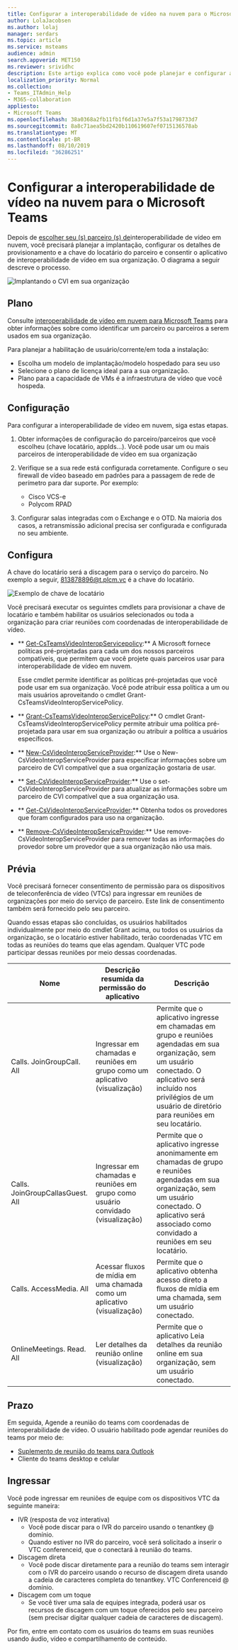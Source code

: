 ```yaml
---
title: Configurar a interoperabilidade de vídeo na nuvem para o Microsoft Teams
author: LolaJacobsen
ms.author: lolaj
manager: serdars
ms.topic: article
ms.service: msteams
audience: admin
search.appverid: MET150
ms.reviewer: srividhc
description: Este artigo explica como você pode planejar e configurar a interoperabilidade de vídeo em nuvem para os usuários da sua organização.
localization_priority: Normal
ms.collection:
- Teams_ITAdmin_Help
- M365-collaboration
appliesto:
- Microsoft Teams
ms.openlocfilehash: 38a0368a2fb11fb1f6d1a37e5a7f53a1798733d7
ms.sourcegitcommit: 8a8c71aea5bd2420b110619607ef0715136578ab
ms.translationtype: MT
ms.contentlocale: pt-BR
ms.lasthandoff: 08/10/2019
ms.locfileid: "36286251"
---
```

# <a name="set-up-cloud-video-interop-for-microsoft-teams"></a>Configurar a interoperabilidade de vídeo na nuvem para o Microsoft Teams

Depois de [escolher seu (s) parceiro (s) de](cloud-video-interop.md)interoperabilidade de vídeo em nuvem, você precisará planejar a implantação, configurar os detalhes de provisionamento e a chave do locatário do parceiro e consentir o aplicativo de interoperabilidade de vídeo em sua organização. O diagrama a seguir descreve o processo. 

![Implantando o CVI em sua organização](media/deploying-cvi.png)

## <a name="plan"></a>Plano

Consulte [interoperabilidade de vídeo em nuvem para Microsoft Teams](cloud-video-interop.md) para obter informações sobre como identificar um parceiro ou parceiros a serem usados em sua organização. 

Para planejar a habilitação de usuário/corrente/em toda a instalação: 

- Escolha um modelo de implantação/modelo hospedado para seu uso
- Selecione o plano de licença ideal para a sua organização. 
- Plano para a capacidade de VMs é a infraestrutura de vídeo que você hospeda.

## <a name="configure"></a>Configuração 

Para configurar a interoperabilidade de vídeo em nuvem, siga estas etapas. 

1. Obter informações de configuração do parceiro/parceiros que você escolheu (chave locatário, appIds...). Você pode usar um ou mais parceiros de interoperabilidade de vídeo em sua organização 

2. Verifique se a sua rede está configurada corretamente. Configure o seu firewall de vídeo baseado em padrões para a passagem de rede de perímetro para dar suporte. Por exemplo: 
    - Cisco VCS-e                  
    - Polycom RPAD

3. Configurar salas integradas com o Exchange e o OTD. Na maioria dos casos, a retransmissão adicional precisa ser configurada e configurada no seu ambiente.


## <a name="provision"></a>Configura
 
A chave do locatário será a discagem para o serviço do parceiro. No exemplo a seguir, 813878896@t.plcm.vc é a chave do locatário. 

![Exemplo de chave de locatário](media/tenant-key-example.png) 

Você precisará executar os seguintes cmdlets para provisionar a chave de locatário e também habilitar os usuários selecionados ou toda a organização para criar reuniões com coordenadas de interoperabilidade de vídeo.

 
- ** [Get-CsTeamsVideoInteropServicepolicy](https://docs.microsoft.com/powershell/module/skype/get-csteamsvideointeropservicepolicy):** A Microsoft fornece políticas pré-projetadas para cada um dos nossos parceiros compatíveis, que permitem que você projete quais parceiros usar para interoperabilidade de vídeo em nuvem.

    Esse cmdlet permite identificar as políticas pré-projetadas que você pode usar em sua organização. Você pode atribuir essa política a um ou mais usuários aproveitando o cmdlet Grant-CsTeamsVideoInteropServicePolicy.
 
- ** [Grant-CsTeamsVideoInteropServicePolicy](https://docs.microsoft.com/powershell/module/skype/grant-csteamsvideointeropservicepolicy):** O cmdlet Grant-CsTeamsVideoInteropServicePolicy permite atribuir uma política pré-projetada para usar em sua organização ou atribuir a política a usuários específicos.
 
- ** [New-CsVideoInteropServiceProvider](https://docs.microsoft.com/powershell/module/skype/new-csvideointeropserviceprovider):** Use o New-CsVideoInteropServiceProvider para especificar informações sobre um parceiro de CVI compatível que a sua organização gostaria de usar.
 
- ** [Set-CsVideoInteropServiceProvider](https://docs.microsoft.com/powershell/module/skype/set-csvideointeropserviceprovider):** Use o set-CsVideoInteropServiceProvider para atualizar as informações sobre um parceiro de CVI compatível que a sua organização usa.
 
- ** [Get-CsVideoInteropServiceProvider](https://docs.microsoft.com/powershell/module/skype/get-csvideointeropserviceprovider):** Obtenha todos os provedores que foram configurados para uso na organização.
 
- ** [Remove-CsVideoInteropServiceProvider](https://docs.microsoft.com/powershell/module/skype/remove-csvideointeropserviceprovider):** Use remove-CsVideoInteropServiceProvider para remover todas as informações do provedor sobre um provedor que a sua organização não usa mais.  
 
## <a name="consent"></a>Prévia

Você precisará fornecer consentimento de permissão para os dispositivos de teleconferência de vídeo (VTCs) para ingressar em reuniões de organizações por meio do serviço de parceiro. Este link de consentimento também será fornecido pelo seu parceiro.  
 
Quando essas etapas são concluídas, os usuários habilitados individualmente por meio do cmdlet Grant acima, ou todos os usuários da organização, se o locatário estiver habilitado, terão coordenadas VTC em todas as reuniões do teams que elas agendam. Qualquer VTC pode participar dessas reuniões por meio dessas coordenadas.


|Nome|Descrição resumida da permissão do aplicativo| Descrição|
|--|--|---|
|Calls. JoinGroupCall. All|Ingressar em chamadas e reuniões em grupo como um aplicativo (visualização)|Permite que o aplicativo ingresse em chamadas em grupo e reuniões agendadas em sua organização, sem um usuário conectado.  O aplicativo será incluído nos privilégios de um usuário de diretório para reuniões em seu locatário.|
|Calls. JoinGroupCallasGuest. All|Ingressar em chamadas e reuniões em grupo como usuário convidado (visualização)|Permite que o aplicativo ingresse anonimamente em chamadas de grupo e reuniões agendadas em sua organização, sem um usuário conectado.  O aplicativo será associado como convidado a reuniões em seu locatário.|
|Calls. AccessMedia. All|Acessar fluxos de mídia em uma chamada como um aplicativo (visualização)|Permite que o aplicativo obtenha acesso direto a fluxos de mídia em uma chamada, sem um usuário conectado.|
|OnlineMeetings. Read. All|Ler detalhes da reunião online (visualização)|Permite que o aplicativo Leia detalhes da reunião online em sua organização, sem um usuário conectado.|

## <a name="schedule"></a>Prazo

Em seguida, Agende a reunião do teams com coordenadas de interoperabilidade de vídeo. O usuário habilitado pode agendar reuniões do teams por meio de:
- [Suplemento de reunião do teams para Outlook](teams-add-in-for-outlook.md)
- Cliente do teams desktop e celular


## <a name="join"></a>Ingressar

Você pode ingressar em reuniões de equipe com os dispositivos VTC da seguinte maneira:
 
- IVR (resposta de voz interativa)
    - Você pode discar para o IVR do parceiro usando o tenantkey @ domínio. 
    - Quando estiver no IVR do parceiro, você será solicitado a inserir o VTC conferenceid, que o conectará à reunião do teams.
- Discagem direta
    - Você pode discar diretamente para a reunião do teams sem interagir com o IVR do parceiro usando o recurso de discagem direta usando a cadeia de caracteres completa do tenantkey. VTC Conferenceid @ domínio.
- Discagem com um toque
    - Se você tiver uma sala de equipes integrada, poderá usar os recursos de discagem com um toque oferecidos pelo seu parceiro (sem precisar digitar qualquer cadeia de caracteres de discagem).

Por fim, entre em contato com os usuários do teams em suas reuniões usando áudio, vídeo e compartilhamento de conteúdo. 
